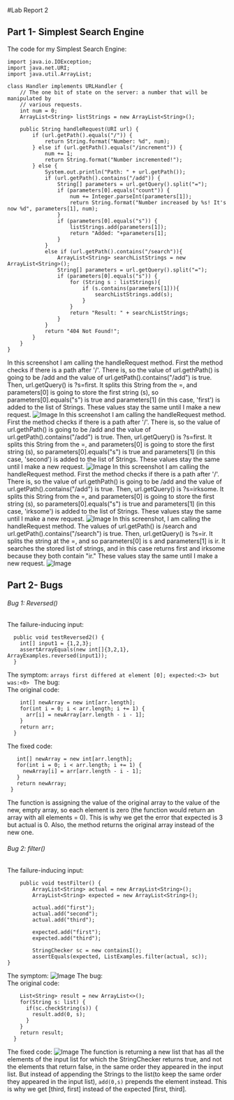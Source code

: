 #Lab Report 2

## Part 1- Simplest Search Engine
The code for my Simplest Search Engine:
```
import java.io.IOException;
import java.net.URI;
import java.util.ArrayList;

class Handler implements URLHandler {
    // The one bit of state on the server: a number that will be manipulated by
    // various requests.
    int num = 0;
    ArrayList<String> listStrings = new ArrayList<String>();

    public String handleRequest(URI url) {
        if (url.getPath().equals("/")) {
            return String.format("Number: %d", num);
        } else if (url.getPath().equals("/increment")) {
            num += 1;
            return String.format("Number incremented!");
        } else {
            System.out.println("Path: " + url.getPath());
            if (url.getPath().contains("/add")) {
                String[] parameters = url.getQuery().split("=");
                if (parameters[0].equals("count")) {
                    num += Integer.parseInt(parameters[1]);
                    return String.format("Number increased by %s! It's now %d", parameters[1], num);
                }
                if (parameters[0].equals("s")) {
                    listStrings.add(parameters[1]);
                    return "Added: "+parameters[1];
                }
            }
            else if (url.getPath().contains("/search")){
                ArrayList<String> searchListStrings = new ArrayList<String>();
                String[] parameters = url.getQuery().split("=");
                if (parameters[0].equals("s")) {
                    for (String s : listStrings){
                        if (s.contains(parameters[1])){
                            searchListStrings.add(s);
                        }
                    }
                    return "Result: " + searchListStrings;
                }
            }
            return "404 Not Found!";
        }
    }
}
```
In this screenshot I am calling the handleRequest method. First the method checks if there is a path after '/'. 
There is, so the value of url.gethPath() is going to be /add and the value of url.getPath().contains("/add") is true. 
Then, url.getQuery() is ?s=first. It splits this String from the =, and parameters[0] is going to store the first string (s), 
so parameters[0].equals("s") is true and parameters[1] (in this case, 'first') is added to the list of Strings. These values stay the same until I make a new request.
![Image](lab_2_add_first.png)
In this screenshot I am calling the handleRequest method. First the method checks if there is a path after '/'. 
There is, so the value of url.gethPath() is going to be /add and the value of url.getPath().contains("/add") is true. 
Then, url.getQuery() is ?s=first. It splits this String from the =, and parameters[0] is going to store the first string (s), 
so parameters[0].equals("s") is true and parameters[1] (in this case, 'second') is added to the list of Strings. These values stay the same until I make a new request.
![Image](lab_3_add_second.png)
In this screenshot I am calling the handleRequest method. First the method checks if there is a path after '/'. 
There is, so the value of url.gethPath() is going to be /add and the value of url.getPath().contains("/add") is true. 
Then, url.getQuery() is ?s=irksome. It splits this String from the =, and parameters[0] is going to store the first string (s), 
so parameters[0].equals("s") is true and parameters[1] (in this case, 'irksome') is added to the list of Strings. These values stay the same until I make a new request.
![Image](lab_2_add_irksome.png)
In this screenshot, I am calling the handleRequest method. The values of url.getPath() is /search and url.getPath().contains("/search") is true. Then, url.getQuery() is ?s=ir. It splits the string at the =, and so parameters[0] is s and parameters[1] is ir. It searches the stored list of strings, and in this case returns first and irksome because they both contain "ir." These values stay the same until I make a new request.
![Image](lab_2_search_ir.png)


## Part 2- Bugs
###### Bug 1: Reversed()
The failure-inducing input:
```@Test
  public void testReversed2() {
    int[] input1 = {1,2,3};
    assertArrayEquals(new int[]{3,2,1}, ArrayExamples.reversed(input1));
  }
  ```
The symptom: ```arrays first differed at element [0]; expected:<3> but was:<0> ```
The bug: <br />
The original code: 
```static int[] reversed(int[] arr) {
    int[] newArray = new int[arr.length];
    for(int i = 0; i < arr.length; i += 1) {
      arr[i] = newArray[arr.length - i - 1];
    }
    return arr;
  }
 ```
 The fixed code:
 ```static int[] reversed(int[] arr) {
    int[] newArray = new int[arr.length];
    for(int i = 0; i < arr.length; i += 1) {
      newArray[i] = arr[arr.length - i - 1];
    }
    return newArray;
  }
  ```
The function is assigning the value of the original array to the value of the new, empty array, so each element is zero (the function would return an array with all elements = 0). This is why we get the error that expected is 3 but actual is 0. Also, the method returns the original array instead of the new one.

###### Bug 2: filter()
The failure-inducing input:
```@Test
    public void testFilter() {
        ArrayList<String> actual = new ArrayList<String>();
        ArrayList<String> expected = new ArrayList<String>();

        actual.add("first");
        actual.add("second");
        actual.add("third");

        expected.add("first");
        expected.add("third");

        StringChecker sc = new containsI();
        assertEquals(expected, ListExamples.filter(actual, sc));
}
  ```
The symptom: ![Image](list_error.png)
The bug: <br />
The original code: 
```static List<String> filter(List<String> list, StringChecker sc) {
    List<String> result = new ArrayList<>();
    for(String s: list) {
      if(sc.checkString(s)) {
        result.add(0, s);
      }
    }
    return result;
  }
 ```
 The fixed code:
![Image](corrected_list_ex.png)
The function is returning a new list that has all the elements of the input list for which the StringChecker returns true, and not the elements that return false, in the same order they appeared in the input list. But instead of appending the Strings to the list(to keep the same order they appeared in the input list), ```add(0,s)``` prepends the element instead. This is why we get [third, first] instead of the expected [first, third].

  






